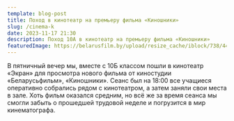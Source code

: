 ```yaml
---
template: blog-post
title: Поход в кинотеатр на премьеру фильма «Киношники»
slug: /cinema-k
date: 2023-11-17 21:30
description: Поход 10А в кинотеатр на премьеру фильма «Киношники»
featuredImage: https://belarusfilm.by/upload/resize_cache/iblock/738/444_731_1/41zpy0sfo8w8r8s0ao71wmj3ugyvwi7t.jpg
---
```

В пятничный вечер мы, вместе с 10Б классом пошли в кинотеатр «Экран» для просмотра нового фильма от киностудии «Беларусьфильм», «Киношники». Сеанс был на 18:00 все учащиеся оперативно собрались рядом с кинотеатром, а затем заняли свои места в зале. Хоть фильм оказался средним, но всё же за время сеанса мы смогли забыть о прошедшей трудовой неделе и погрузится в мир кинематографа.